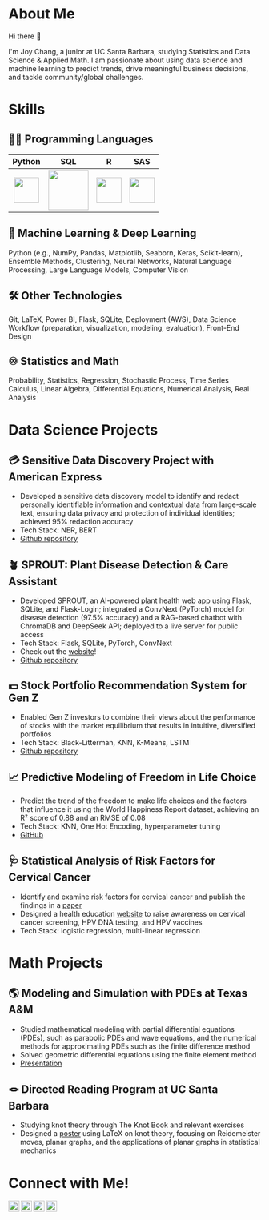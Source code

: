 # About Me
Hi there :hugs:

I'm Joy Chang, a junior at UC Santa Barbara, studying Statistics and Data Science & Applied Math. I am passionate about using data science and machine learning to predict trends, drive meaningful business decisions, and tackle community/global challenges. 


# Skills 
## :woman_technologist: Programming Languages
Python                |         SQL          |           R          |                   SAS
:--------------------:|:--------------------:|:--------------------:|:---------------------:
<img src="https://www.citypng.com/public/uploads/preview/hd-python-logo-symbol-transparent-png-735811696257415dbkifcuokn.png" width="50">  |  <img src="https://cdn.iconscout.com/icon/free/png-512/free-sqlite-logo-icon-download-in-svg-png-gif-file-formats--company-brand-world-logos-vol-6-pack-icons-282687.png?f=webp&w=512" width="80">  |  <img src="https://icon.icepanel.io/Technology/svg/RStudio.svg" width="50">  |  <img src="https://upload.wikimedia.org/wikipedia/commons/thumb/1/10/SAS_logo_horiz.svg/1200px-SAS_logo_horiz.svg.png?20090216100742" width="50">

## :robot: Machine Learning & Deep Learning
Python (e.g., NumPy, Pandas, Matplotlib, Seaborn, Keras, Scikit-learn), Ensemble Methods, Clustering, Neural Networks, Natural Language Processing, Large Language Models, Computer Vision

## :hammer_and_wrench: Other Technologies
Git, LaTeX, Power BI, Flask, SQLite, Deployment (AWS), Data Science Workflow (preparation, visualization, modeling, evaluation), Front-End Design

## :infinity: Statistics and Math
Probability, Statistics, Regression, Stochastic Process, Time Series <br/> 
Calculus, Linear Algebra, Differential Equations, Numerical Analysis, Real Analysis


# Data Science Projects
## :credit_card: Sensitive Data Discovery Project with American Express 
* Developed a sensitive data discovery model to identify and redact personally identifiable information and contextual data from large-scale text, ensuring data privacy and protection of individual identities; achieved 95% redaction accuracy
* Tech Stack: NER, BERT
* [Github repository](https://github.com/Amex2B/AmexSensitiveData)

## :potted_plant: SPROUT: Plant Disease Detection & Care Assistant
* Developed SPROUT, an AI-powered plant health web app using Flask, SQLite, and Flask-Login; integrated a ConvNext (PyTorch) model for disease detection (97.5% accuracy) and a RAG-based chatbot with ChromaDB and DeepSeek API; deployed to a live server for public access
* Tech Stack: Flask, SQLite, PyTorch, ConvNext
* Check out the [website](tinyurl.com/sprout-plantapp)!
* [Github repository](https://github.com/Amex2B/AmexSensitiveData)

## :dollar: Stock Portfolio Recommendation System for Gen Z 
* Enabled Gen Z investors to combine their views about the performance of stocks with the market equilibrium that results in intuitive, diversified portfolios
* Tech Stack: Black-Litterman, KNN, K-Means, LSTM
* [Github repository](https://github.com/DS-Brownion/guidelight)

## :chart_with_upwards_trend: Predictive Modeling of Freedom in Life Choice
* Predict the trend of the freedom to make life choices and the factors that influence it using the World Happiness Report dataset, achieving an R² score of 0.88 and an RMSE of 0.08
* Tech Stack: KNN, One Hot Encoding, hyperparameter tuning
* [GitHub](https://github.com/JoyChang10/career_JC/blob/a8617a488550c3fdb38d86f7561f6069aa346352/ML%20Capstone%20Project/WHR_analysis.ipynb)

## :stethoscope: Statistical Analysis of Risk Factors for Cervical Cancer
* Identify and examine risk factors for cervical cancer and publish the findings in a [paper](https://github.com/JoyChang10/resume/blob/41c79b9017daddae69f650d2a681647281e5de56/Statistical%20Analysis%20on%20Relationship%20between%20HPV%20infection%20and%20Risk%20Factors.pdf)
* Designed a health education [website](https://joychang.wixsite.com/hpvcervicalcancer) to raise awareness on cervical cancer screening, HPV DNA testing, and HPV vaccines
* Tech Stack: logistic regression, multi-linear regression

# Math Projects
## :earth_americas: Modeling and Simulation with PDEs at Texas A&M
* Studied mathematical modeling with partial differential equations (PDEs), such as parabolic PDEs and wave equations, and the numerical methods for approximating PDEs such as the finite difference method
* Solved geometric differential equations using the finite element method
* [Presentation](https://github.com/JoyChang10/resume/blob/d37745ed1adb83ea22fa0cba1d77dbe27449b30b/Geometric_Differential_Equations.pdf)
  
## :knot: Directed Reading Program at UC Santa Barbara
* Studying knot theory through The Knot Book and relevant exercises
* Designed a [poster](https://github.com/JoyChang10/resume/blob/a390be4a5296e6f2e267452c9127f116870ccd81/DRP%20Poster%20-%20Joy%20%26%20Mizuki.pdf) using LaTeX on knot theory, focusing on Reidemeister moves, planar graphs, and the applications of planar graphs in statistical mechanics

# Connect with Me!
<a href="https://github.com/JoyChang10">
  <img align="left" alt="Joy's Github" width="22px" src="https://github.com/user-attachments/assets/fc15181c-1d47-4a40-af4e-39537a01229b" />
  
<a href="https://www.linkedin.com/in/jiarui-chang10/">
  <img align="left" alt="Joy's LinkedIn" width="22px" src="https://github.com/user-attachments/assets/a06c59fc-315d-44ee-ba9e-259f040df4d9" />
  
<a href="https://www.instagram.com/joy10.rc/">
  <img align="left" alt="Joy's Instagram" width="22px" src="https://github.com/user-attachments/assets/02f20cd1-2e20-40e0-b727-200536a71159" />
  
<a href="mailto:jiaruichang10@gmail.com">
  <img align="left" alt="Joy's email" width="22px" src="https://github.com/user-attachments/assets/959cca00-b6f4-4c36-bd10-3e36984200bd" />
